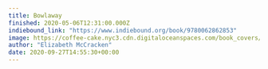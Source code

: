```yaml
---
title: Bowlaway
finished: 2020-05-06T12:31:00.000Z
indiebound_link: "https://www.indiebound.org/book/9780062862853"
image: https://coffee-cake.nyc3.cdn.digitaloceanspaces.com/book_covers/2020/9780062862853.jpg
author: "Elizabeth McCracken"
date: 2020-09-27T14:55:30+00:00
---
```

